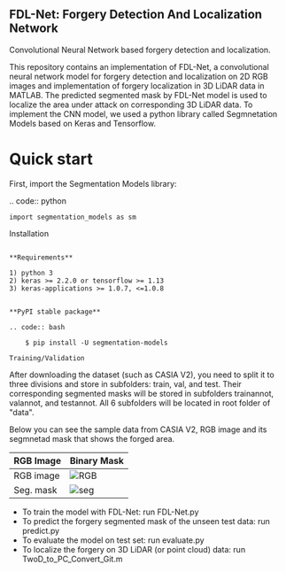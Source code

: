 ## FDL-Net: Forgery Detection And Localization Network
Convolutional Neural Network based forgery detection and localization.

This repository contains an implementation of FDL-Net, a convolutional neural network model for forgery detection and localization on 2D RGB images and implementation of forgery localization in 3D LiDAR data in MATLAB. The predicted segmented mask by FDL-Net model is used to localize the area under attack on corresponding 3D LiDAR data. To implement the CNN model, we used a python library called Segmnetation Models based on Keras and Tensorflow.

# Quick start
First, import the Segmentation Models library:

.. code:: python

    import segmentation_models as sm
	
Installation
~~~~~~~~~~~~

**Requirements**

1) python 3
2) keras >= 2.2.0 or tensorflow >= 1.13
3) keras-applications >= 1.0.7, <=1.0.8


**PyPI stable package**

.. code:: bash

    $ pip install -U segmentation-models	
	
Training/Validation
~~~~~~~~~~~~~~~~~~~
After downloading the dataset (such as CASIA V2), you need to split it to three divisions and store in subfolders: train, val, and test. Their corresponding segmented masks will be stored in subfolders trainannot, valannot, and testannot. All 6 subfolders will be located in root folder of "data".

Below you can see the sample data from CASIA V2, RGB image and its segmnetad mask that shows the forged area.


|RGB Image   | Binary Mask |
| ---------- | ------------|
|RGB image   | ![RGB]      |
|Seg. mask   | ![seg]      |

[RGB]: images/Tp_D_NRN_S_N_pla10122_pla10120_11605.jpg
[seg]: images/Tp_D_NRN_S_N_pla10122_pla10120_11605.png


- To train the model with FDL-Net: run FDL-Net.py
- To predict the forgery segmented mask of the unseen test data: run predict.py
- To evaluate the model on test set: run evaluate.py
- To localize the forgery on 3D LiDAR (or point cloud) data: run TwoD_to_PC_Convert_Git.m
